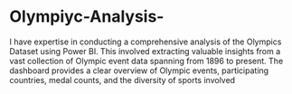 # Olympiyc-Analysis-
I have expertise in conducting a comprehensive analysis of the Olympics Dataset using Power BI. This involved extracting valuable insights from a vast collection of Olympic event data spanning from 1896 to present. The dashboard provides a clear overview of Olympic events, participating countries, medal counts, and the diversity of sports involved
